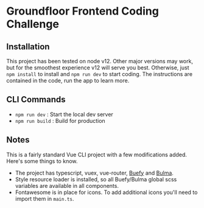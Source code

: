 # Groundfloor Frontend Coding Challenge

## Installation

This project has been tested on node v12. Other major versions may work, but for the smoothest experience v12 will serve you best. Otherwise, just `npm install` to install and `npm run dev` to start coding. The instructions are contained in the code, run the app to learn more.

## CLI Commands

* `npm run dev` : Start the local dev server
* `npm run build` : Build for production

## Notes

This is a fairly standard Vue CLI project with a few modifications added. Here's some things to know. 
* The project has typescript, vuex, vue-router, [Buefy](https://buefy.org/documentation) and [Bulma](https://bulma.io/documentation/).
* Style resource loader is installed, so all Buefy/Bulma global scss variables are available in all components.
* Fontawesome is in place for icons. To add additional icons you'll need to import them in `main.ts`.
